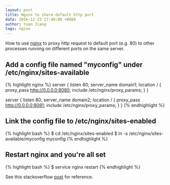 ```yaml
---
layout: post
title: Nginx to share default http port
date: 2016-12-23 17:49:00 +0800
author: Yuan Jiang
tags: nginx
---
```


How to use [nginx](https://www.nginx.com/) to proxy http request to default port (e.g. 80) to other processes running on different ports on the same server.

## Add a config file named "myconfig" under /etc/nginx/sites-available
{% highlight nginx %}
server {
    listen   80;
    server_name  domain1;
    location / {
        proxy_pass http://0.0.0.0:8080;
        include /etc/nginx/proxy_params;
    }
}

server {
    listen   80;
    server_name  domain2;
    location / {
        proxy_pass http://0.0.0.0:8081;
        include /etc/nginx/proxy_params;
    }
}
{% endhighlight %}

## Link the config file to /etc/nginx/sites-enabled
{% highlight bash %}
$ cd /etc/nginx/sites-enabled
$ ln -s /etc/nginx/sites-available/myconfig myconfig
{% endhighlight %}

## Restart nginx and you're all set
{% highlight bash %}
$ service nginx restart
{% endhighlight %}

See this stackoverflow [post](http://stackoverflow.com/a/39960487) for reference.
